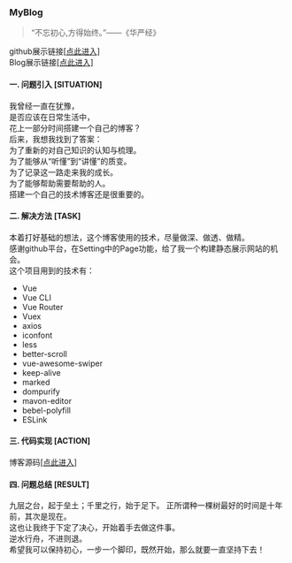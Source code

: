 ### MyBlog
> “不忘初心,方得始终。”——《华严经》

github展示链接[[点此进入]](https://github.com/gengjian1203)  
Blog展示链接[[点此进入]](https://gengjian1203.github.io/MyBlog/dist/#/)  

#### 一. 问题引入 [SITUATION]  
我曾经一直在犹豫，  
是否应该在日常生活中，  
花上一部分时间搭建一个自己的博客？  
后来，我想我找到了答案：  
为了重新的对自己知识的认知与梳理。  
为了能够从“听懂”到“讲懂”的质变。  
为了记录这一路走来我的成长。  
为了能够帮助需要帮助的人。  
搭建一个自己的技术博客还是很重要的。  

#### 二. 解决方法 [TASK]
本着打好基础的想法，这个博客使用的技术，尽量做深、做透、做精。  
感谢github平台，在Setting中的Page功能，给了我一个构建静态展示网站的机会。  
这个项目用到的技术有：  
* Vue  
* Vue CLI  
* Vue Router  
* Vuex  
* axios  
* iconfont  
* less
* better-scroll  
* vue-awesome-swiper  
* keep-alive   
* marked  
* dompurify  
* mavon-editor  
* bebel-polyfill  
* ESLink  

#### 三. 代码实现 [ACTION]
博客源码[[点此进入]](https://github.com/gengjian1203/MyBlog)

#### 四. 问题总结 [RESULT]
九层之台，起于垒土；千里之行，始于足下。
正所谓种一棵树最好的时间是十年前，其次是现在。  
这也让我终于下定了决心，开始着手去做这件事。  
逆水行舟，不进则退。  
希望我可以保持初心，一步一个脚印，既然开始，那么就要一直坚持下去！  
